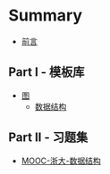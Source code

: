 # Summary

* [前言](Readme.md)

## Part I - 模板库
* [图](Graph.md)
  * [数据结构](图的数据结构.md)

## Part II - 习题集
* [MOOC-浙大-数据结构](ZJU-93001.md)

